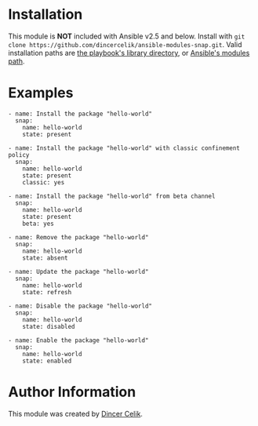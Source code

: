 # Installation
This module is **NOT** included with Ansible v2.5 and below. Install with `git clone https://github.com/dincercelik/ansible-modules-snap.git`. Valid installation paths are [the playbook's library directory](http://docs.ansible.com/ansible/playbooks_best_practices.html#bundling-ansible-modules-with-playbooks), or [Ansible's modules path](http://docs.ansible.com/ansible/developing_modules.html#module-paths).

# Examples

```
- name: Install the package "hello-world"
  snap:
    name: hello-world
    state: present

- name: Install the package "hello-world" with classic confinement policy
  snap:
    name: hello-world
    state: present
    classic: yes

- name: Install the package "hello-world" from beta channel
  snap:
    name: hello-world
    state: present
    beta: yes

- name: Remove the package "hello-world"
  snap:
    name: hello-world
    state: absent

- name: Update the package "hello-world"
  snap:
    name: hello-world
    state: refresh

- name: Disable the package "hello-world"
  snap:
    name: hello-world
    state: disabled

- name: Enable the package "hello-world"
  snap:
    name: hello-world
    state: enabled
```

# Author Information

This module was created by [Dincer Celik](mailto:hello@dincercelik.com).
